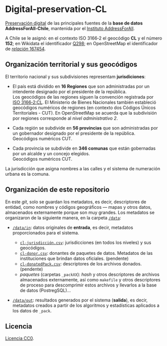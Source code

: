 # Digital-preservation-CL
[Preservación digital](https://en.wikipedia.org/wiki/Digital_preservation) de las principales fuentes de la **base de datos AddressForAll-Chile**, mantenida por el [Instituto AddressForAll](http://addressforall.org/).

A Chile se le asignó: en el contexto ISO&nbsp;3166&#8209;2 el geocódigo **CL** y el número **152**; en Wikidata el identificador [Q298](http://wikidata.org/entity/Q298); en OpenStreetMap el identificador de [*relación* 167454](http://osm.org/relation/167454).

## Organización territorial y sus geocódigos
El territorio nacional y sus subdivisiones representam **jurisdiciones**:

* El país está dividido en **16 Regiones** que son administradas por un intendente designado por el presidente de la república.<br/>Los geocódigos de las regiones siguen la convención registrada por [ISO&nbsp;3166&#8209;2:CL](https://en.wikipedia.org/wiki/ISO_3166-2:CL). El Ministerio de Bienes Nacionales
 también estableció geocódigos numéricos de regiones (en contexto dos Códigos Únicos Territoriales - CUT). En OpenStreetMap se acuerda que la subdivisión por regiones corresponde al *nivel administrativo 2*.

* Cada región se subdivide en **56 provincias** que son administradas por un gobernador designado por el presidente de la república.<br/>Geocódigos numéricos CUT.

* Cada provincia se subdivide en **346 comunas** que están gobernadas por un alcalde y un concejo elegidos. <br/>Geocódigos numéricos CUT.

La jurisdicción que asigna nombres a las calles y el sistema de numeración urbana es la comuna.

## Organización de este repositorio

En este *git*, solo se guardan los metadatos, es decir, descriptores de entidad, como nombres y códigos geográficos &mdash; mapas y otros datos, almacenados externamente porque son muy grandes. Los metadatos se organizaron de la siguiente manera, en la carpeta [`/data`](./data):

* [`/data/in`](./data/in): datos originales de **entrada**, es decir, metadatos proporcionados para el sistema.
   * [`cl-jurisdicción.csv`](./data/in/cl-jurisdiccion.csv): jurisdicciones (en todos los niveles) y sus geocódigos.
   * [`cl-donor.csv`](./data/in/cl-donor.csv): donantes de paquetes de datos. Metadatos de las instituciones que brindan datos oficiales. (pendente)
   * [`cl-donatedPack.csv`](./data/in/cl-donatedPack.csv): descriptores de los archivos donados. (pendente)
   * *paquetes* (carpetas `_packXX`): *hash*  y otros descriptores de archivos almacenados externamente, así como `makefile` y otros descriptores de proceso para descomprimir estos archivos y llevarlos a la base de datos (PostregSQL)... 

* [`/data/out`](./data/out): resultados generados por el sistema (**salida**), es decir, metadatos creados a partir de los algoritmos y estadísticas aplicados a los datos de `_pack`.

## Licencia
[Licencia CC0](https://creativecommons.org/publicdomain/zero/1.0/deed.es).

